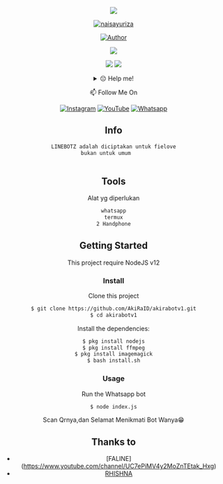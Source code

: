 <p align="center">
<img src="https://i.ibb.co/HtPMR8G/6300fac2-6a67-4cd6-8138-364f980ed50f.jpg"/>
</p>
<p align="center">
<a href="#"><img title="naisayuriza" src="https://img.shields.io/badge/Whatsapp Bot-green?colorA=%23ff0000&colorB=%23017e40&style=for-the-badge"></a>
</p>
<p align="center">
<a href="https://github.com/naisayuriza"><img title="Author" src="https://img.shields.io/badge/AUTHOR-RHISHNA-orange.svg?style=for-the-badge&logo=github"></a>
</p>
<p align="center">
<a href="https://hits.seeyoufarm.com"><img src="https://hits.seeyoufarm.com/api/count/incr/badge.svg?url=https%3A%2F%2Fgithub.com%2Fgjbae1212%2Fhit-counter&count_bg=%23C8633D&title_bg=%2300D8E9&icon=snapchat.svg&icon_color=%23FF00D9&title=hits&edge_flat=false"/></a>
</p>

<p align="center">
    <img
        src="https://img.shields.io/badge/node.js%20-%2343853D.svg?&style=for-the-badge&logo=node.js&logoColor=white" />
    <img
        src="https://img.shields.io/badge/javascript%20-%23323330.svg?&style=for-the-badge&logo=javascript&logoColor=%23F7DF1E" />
</p>
<div align="center">
<details>
 <summary>😔 Help me!</summary>
 
 [Saweria](https://saweria.co/Rhishna)
 
</details>

<p align="center">
📫 Follow Me On
</p>

<p align="center">
<a href="https://www.instagram.com/rhishna_" target="_blank"><img src="https://img.shields.io/badge/Instagram-%23E4405F.svg?&style=flat-square&logo=instagram&logoColor=white" alt="Instagram"></a>
<a href="https://www.youtube.com/channel/UCbk-kBacTNh6KtvHjhmrfLQ" target="_blank"><img src="https://img.shields.io/badge/YouTube-%231877F2.svg?&style=flat-square&logo=YouTube&logoColor=white" alt="YouTube"></a>
<a href="https://wa.me/6283830172470" target="_blank"><img src="https://img.shields.io/badge/Whatsapp-%808080.svg?&style=flat-square&logo=Whatsapp&logoColor=white" alt="Whatsapp"></a>
</p>

## Info
```bash
LINEBOTZ adalah diciptakan untuk fielove
bukan untuk umum     
    
```

## Tools
Alat yg diperlukan

```bash
whatsapp
termux
2 Handphone
```


## Getting Started

This project require NodeJS v12

### Install
Clone this project

```bash
$ git clone https://github.com/AkiRaID/akirabotv1.git
$ cd akirabotv1
```

Install the dependencies:

```bash
$ pkg install nodejs
$ pkg install ffmpeg
$ pkg install imagemagick
$ bash install.sh
```

### Usage
Run the Whatsapp bot

```bash
$ node index.js
```

Scan Qrnya,dan Selamat Menikmati Bot Wanya😁


## Thanks to
* [FALINE] (https://www.youtube.com/channel/UC7ePiMV4y2MoZnTEtak_Hxg)
* [RHISHNA](https://www.youtube.com/channel/UCbk-kBacTNh6KtvHjhmrfLQ)

